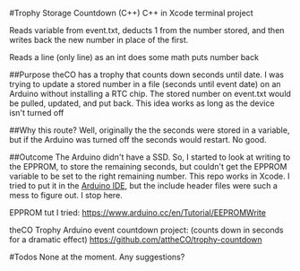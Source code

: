#Trophy Storage Countdown (C++)
C++ in Xcode terminal project

Reads variable from event.txt, deducts 1 from the number stored, and then writes back the new number in place of the first.

Reads a line (only line) as an int
does some math
puts number back

##Purpose
theCO has a trophy that counts down seconds until date. I was trying to update a stored number in a file (seconds until event date) on an Arduino without installing a RTC chip. The stored number on event.txt would be pulled, updated, and put back. This idea works as long as the device isn't turned off

##Why this route?
Well, originally the the seconds were stored in a variable, but if the Arduino was turned off the seconds would restart. No good.

##Outcome
The Arduino didn't have a SSD. So, I started to look at writing to the EPPROM, to store the remaining seconds, but couldn't get the EPPROM variable to be set to the right remaining number. This repo works in Xcode. I tried to put it in the [Arduino IDE](https://www.arduino.cc/en/Main/Software), but the include header files were such a mess to figure out. I stop here.

EPPROM tut I tried:
https://www.arduino.cc/en/Tutorial/EEPROMWrite

theCO Trophy Arduino event countdown project:
(counts down in seconds for a dramatic effect)
https://github.com/attheCO/trophy-countdown

#Todos
None at the moment. Any suggestions?
